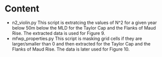 # Content
- n2_violin.py
  This script is extratcing the values of N^2 for a given year below 50m below the MLD for the Taylor Cap and the Flanks of Maud Rise. The extracted data is used for Figure 9.
- mfwp_properties.py
  This script is masking grid cells if they are larger/smaller than 0 and then extracted for the Taylor Cap and the Flanks of Maud Rise. The data is later used for Figure 10.